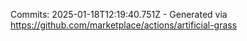 Commits: 2025-01-18T12:19:40.751Z - Generated via https://github.com/marketplace/actions/artificial-grass
<br>
